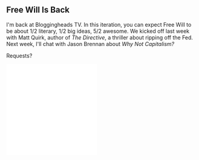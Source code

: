 ## Free Will Is Back

I'm back at Bloggingheads TV. In this iteration, you can expect Free Will to be about 1/2 literary, 1/2 big ideas, 5/2 awesome. We kicked off last week with Matt Quirk, author of _The Directive_, a thriller about ripping off the Fed. Next week, I'll chat with Jason Brennan about _Why Not Capitalism?_ 

Requests? 

<iframe style="width:120px;height:240px;" marginwidth="0" marginheight="0" scrolling="no" frameborder="0" src="//ws-na.amazon-adsystem.com/widgets/q?ServiceVersion=20070822&OneJS=1&Operation=GetAdHtml&MarketPlace=US&source=ss&ref=ss_til&ad_type=product_link&tracking_id=theflybottle-20&marketplace=amazon&region=US&placement=0316198641&asins=0316198641&linkId=UP2HJ3JCXMKRYZID&show_border=true&link_opens_in_new_window=true">
</iframe><iframe style="width:120px;height:240px;" marginwidth="0" marginheight="0" scrolling="no" frameborder="0" src="//ws-na.amazon-adsystem.com/widgets/q?ServiceVersion=20070822&OneJS=1&Operation=GetAdHtml&MarketPlace=US&source=ss&ref=ss_til&ad_type=product_link&tracking_id=theflybottle-20&marketplace=amazon&region=US&placement=B00KT8WN4E&asins=B00KT8WN4E&linkId=7WKYJOB252FUIV6S&show_border=true&link_opens_in_new_window=true">
</iframe>
